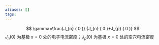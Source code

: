 ```yaml
---
aliases: []
tags:
---
```

$$
\gamma=\frac{J_{n}  ( 0 )} {J_{n}  ( 0 )+J_{p}  ( 0 )}
$$
$J_{n}(0)$ 为基极 $x=0$ 处的电子电流密度；$J_{p}(0)$ 为基极 $x=0$ 处的空穴电流密度